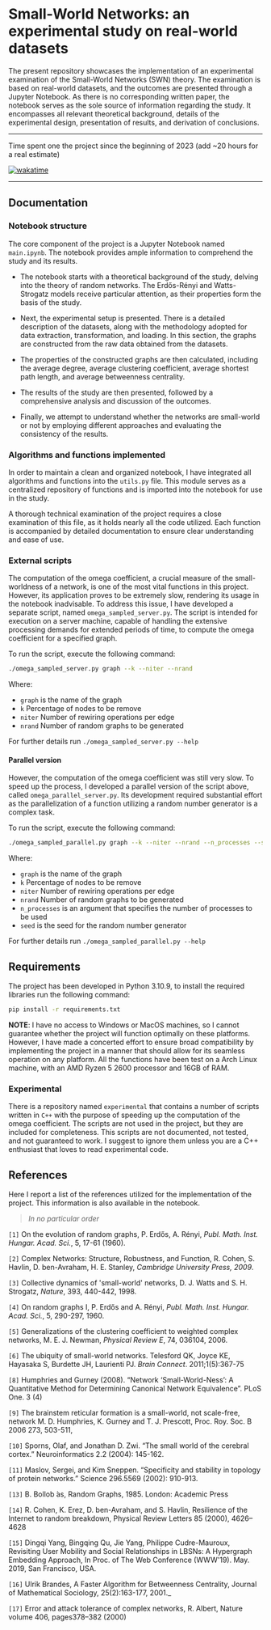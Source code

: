 # Small-World Networks: an experimental study on real-world datasets

The present repository showcases the implementation of an experimental examination of the Small-World Networks (SWN) theory. The examination is based on real-world datasets, and the outcomes are presented through a Jupyter Notebook. As there is no corresponding written paper, the notebook serves as the sole source of information regarding the study. It encompasses all relevant theoretical background, details of the experimental design, presentation of results, and derivation of conclusions.

---

Time spent one the project since the beginning of 2023 (add ~20 hours for a real estimate)

[![wakatime](https://wakatime.com/badge/user/a3116382-7adb-43ba-9490-83130c4b22c5/project/3db09d02-0a29-49b1-9a39-08c74e3df4ce.svg)](https://wakatime.com/badge/user/a3116382-7adb-43ba-9490-83130c4b22c5/project/3db09d02-0a29-49b1-9a39-08c74e3df4ce)

---

## Documentation

### Notebook structure

The core component of the project is a Jupyter Notebook named `main.ipynb`. The notebook provides ample information to comprehend the study and its results.

- The notebook starts with a theoretical background of the study, delving into the theory of random networks. The Erdős-Rényi and Watts-Strogatz models receive particular attention, as their properties form the basis of the study.

- Next, the experimental setup is presented. There is a detailed description of the datasets, along with the methodology adopted for data extraction, transformation, and loading. In this section, the graphs are constructed from the raw data obtained from the datasets.

- The properties of the constructed graphs are then calculated, including the average degree, average clustering coefficient, average shortest path length, and average betweenness centrality.

- The results of the study are then presented, followed by a comprehensive analysis and discussion of the outcomes.

- Finally, we attempt to understand whether the networks are small-world or not by employing different approaches and evaluating the consistency of the results.


### Algorithms and functions implemented

In order to maintain a clean and organized notebook, I have integrated all algorithms and functions into the `utils.py` file. This module serves as a centralized repository of functions and is imported into the notebook for use in the study.

A thorough technical examination of the project requires a close examination of this file, as it holds nearly all the code utilized. Each function is accompanied by detailed documentation to ensure clear understanding and ease of use.

### External scripts

The computation of the omega coefficient, a crucial measure of the small-worldness of a network, is one of the most vital functions in this project. However, its application proves to be extremely slow, rendering its usage in the notebook inadvisable. To address this issue, I have developed a separate script, named `omega_sampled_server.py`. The script is intended for execution on a server machine, capable of handling the extensive processing demands for extended periods of time, to compute the omega coefficient for a specified graph.

To run the script, execute the following command:

```bash
./omega_sampled_server.py graph --k --niter --nrand
```

Where:

- `graph` is the name of the graph
- `k` Percentage of nodes to be remove
- `niter` Number of rewiring operations per edge
- `nrand` Number of random graphs to be generated

For further details run `./omega_sampled_server.py --help`

#### Parallel version

However, the computation of the omega coefficient was still very slow. To speed up the process, I developed a parallel version of the script above, called `omega_parallel_server.py`. Its development required substantial effort as the parallelization of a function utilizing a random number generator is a complex task.

To run the script, execute the following command:

```bash
./omega_sampled_parallel.py graph --k --niter --nrand --n_processes --seed
```

Where:

- `graph` is the name of the graph
- `k` Percentage of nodes to be remove
- `niter` Number of rewiring operations per edge
- `nrand` Number of random graphs to be generated
- `n_processes` is an argument that specifies the number of processes to be used
- `seed` is the seed for the random number generator

For further details run `./omega_sampled_parallel.py --help`



## Requirements

The project has been developed in Python 3.10.9, to install the required libraries run the following command:

```bash
pip install -r requirements.txt
```

**NOTE**: I have no access to Windows or MacOS machines, so I cannot guarantee whether the project will function optimally on these platforms. However, I have made a concerted effort to ensure broad compatibility by implementing the project in a manner that should allow for its seamless operation on any platform. All the functions have been test on a Arch Linux machine, with an AMD Ryzen 5 2600 processor and 16GB of RAM.

### Experimental

There is a repository named `experimental` that contains a number of scripts written in `C++` with the purpose of speeding up the computation of the omega coefficient. The scripts are not used in the project, but they are included for completeness. This scripts are not documented, not tested, and not guaranteed to work. I suggest to ignore them unless you are a C++ enthusiast that loves to read experimental code.

## References

Here I report a list of the references utilized for the implementation of the project. This information is also available in the notebook.

> _In no particular order_

`[1]` On the evolution of random graphs, P. Erdős, A. Rényi, _Publ. Math. Inst. Hungar. Acad. Sci._, 5, 17-61 (1960).

`[2]` Complex Networks: Structure, Robustness, and Function, R. Cohen, S. Havlin, D. ben-Avraham, H. E. Stanley, _Cambridge University Press, 2009_.

`[3]` Collective dynamics of 'small-world' networks, D. J. Watts and S. H. Strogatz, _Nature_, 393, 440-442, 1998.

`[4]` On random graphs I, P. Erdős and A. Rényi, _Publ. Math. Inst. Hungar. Acad. Sci._, 5, 290-297, 1960.

`[5]` Generalizations of the clustering coefficient to weighted complex networks, M. E. J. Newman, _Physical Review E_, 74, 036104, 2006.

`[6]` The ubiquity of small-world networks. Telesford QK, Joyce KE, Hayasaka S, Burdette JH, Laurienti PJ. _Brain Connect_. 2011;1(5):367-75

`[8]` Humphries and Gurney (2008). “Network ‘Small-World-Ness’: A Quantitative Method for Determining Canonical Network Equivalence”. PLoS One. 3 (4)

`[9]` The brainstem reticular formation is a small-world, not scale-free, network M. D. Humphries, K. Gurney and T. J. Prescott, Proc. Roy. Soc. B 2006 273, 503-511,

`[10]` Sporns, Olaf, and Jonathan D. Zwi. “The small world of the cerebral cortex.” Neuroinformatics 2.2 (2004): 145-162.

`[11]` Maslov, Sergei, and Kim Sneppen. “Specificity and stability in topology of protein networks.” Science 296.5569 (2002): 910-913.

`[13]` B. Bollob ́as, Random Graphs, 1985. London: Academic Press

`[14]` R. Cohen, K. Erez, D. ben-Avraham, and S. Havlin, Resilience of the Internet to
random breakdown, Physical Review Letters 85 (2000), 4626–4628

`[15]` Dingqi Yang, Bingqing Qu, Jie Yang, Philippe Cudre-Mauroux, Revisiting User Mobility and Social Relationships in LBSNs: A Hypergraph Embedding Approach, In Proc. of The Web  Conference (WWW'19). May. 2019, San Francisco, USA.

`[16]` Ulrik Brandes, A Faster Algorithm for Betweenness Centrality, Journal of Mathematical Sociology, 25(2):163-177, 2001._

`[17]` Error and attack tolerance of complex networks, R. Albert, Nature volume 406, pages378–382 (2000)
